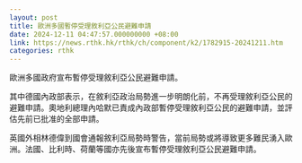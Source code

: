 ```yaml
---
layout: post
title: 歐洲多國暫停受理敘利亞公民避難申請
date: 2024-12-11 04:47:57.000000000 +08:00
link: https://news.rthk.hk/rthk/ch/component/k2/1782915-20241211.htm
categories: rthk
---
```


歐洲多國政府宣布暫停受理敘利亞公民避難申請。

其中德國內政部表示，在敘利亞政治局勢進一步明朗化前，不再受理敘利亞公民的避難申請。奧地利總理內哈默已責成內政部暫停受理敘利亞公民的避難申請，並評估先前已批准的全部申請。

英國外相林德偉到國會通報敘利亞局勢時警告，當前局勢或將導致更多難民湧入歐洲。法國、比利時、荷蘭等國亦先後宣布暫停受理敘利亞公民避難申請。

